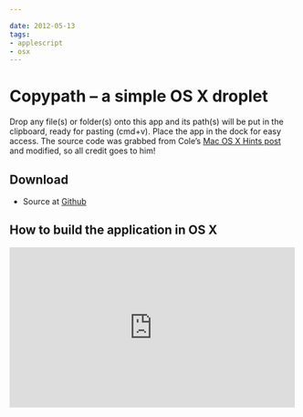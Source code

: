 ```yaml
---

date: 2012-05-13
tags:
- applescript
- osx
---
```


# Copypath – a simple OS X droplet

Drop any file(s) or folder(s) onto this app and its path(s) will be put in the clipboard, ready for pasting (cmd+v). Place the app in the dock for easy access.
The source code was grabbed from Cole’s [Mac OS X Hints post](http://hints.macworld.com/article.php?story=20071018002311820) and modified, so all credit goes to him!

<!-- more -->

## Download

- Source at [Github](https://github.com/fredrikaverpil/copypath)


## How to build the application in OS X

<p>
<iframe src="https://player.vimeo.com/video/51853826" width="500" height="281" frameborder="0" webkitallowfullscreen mozallowfullscreen allowfullscreen></iframe>
</p>